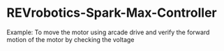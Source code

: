 # REVrobotics-Spark-Max-Controller
Example: To move the motor using arcade drive and verify the forward motion of the motor by checking the voltage
